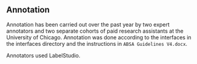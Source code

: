 ## Annotation

Annotation has been carried out over the past year by two expert annotators and two separate cohorts of paid research assistants at the University of Chicago. Annotation was done according to the interfaces in the interfaces directory and the instructions in `ABSA Guidelines V4.docx`.

Annotators used LabelStudio. 